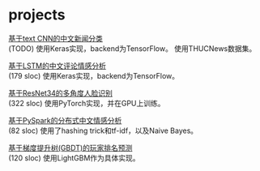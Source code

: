 # projects

[基于text CNN的中文新闻分类](https://github.com/yang-zhou-x/assignments/tree/master/textCNN_text_classification)  
(TODO) 使用Keras实现，backend为TensorFlow。 使用THUCNews数据集。

[基于LSTM的中文评论情感分析](https://github.com/yang-zhou-x/assignments/tree/master/lstm_sentiment_analysis)  
(179 sloc) 使用Keras实现，backend为TensorFlow。

[基于ResNet34的多角度人脸识别](https://github.com/yang-zhou-x/assignments/tree/master/resnet34_face_recognition)  
(322 sloc) 使用PyTorch实现，并在GPU上训练。

[基于PySpark的分布式中文情感分析](https://github.com/yang-zhou-x/assignments/tree/master/naiveBayes_sentiment_analysis)  
(82 sloc) 使用了hashing trick和tf-idf，以及Naive Bayes。

[基于梯度提升树(GBDT)的玩家排名预测](https://github.com/yang-zhou-x/assignments/tree/master/lightgbm_regression)  
(120 sloc) 使用LightGBM作为具体实现。

